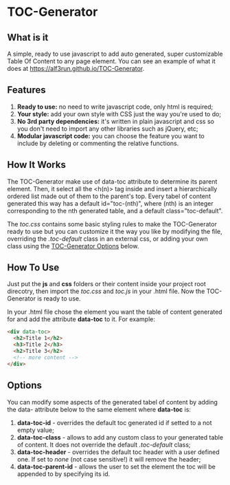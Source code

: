 # TOC-Generator

## What is it
A simple, ready to use javascript to add auto generated, super customizable Table Of Content to any page element. You can see an example of what it does at https://alf3run.github.io/TOC-Generator.

## Features
1. **Ready to use:** no need to write javascript code, only html is required;
2. **Your style:** add your own style with CSS just the way you're used to do;
3. **No 3rd party dependencies:** it's written in plain javascript and css so you don't need to import any other libraries such as jQuery, etc;
4. **Modular javascript code:** you can choose the feature you want to include by deleting or commenting the relative functions.

## How It Works
The TOC-Generator make use of data-toc attribute to determine its parent element. Then, it select all the <h(n)> tag inside and insert a hierarchically ordered list made out of them to the parent's top. Every tabel of content generated this way has a default id="toc-(nth)", where (nth) is an integer corresponding to the nth generated table, and a default class="toc-default".

The *toc.css* contains some basic styling rules to make the TOC-Generator ready to use but you can customize it the way you like by modifying the file, overriding the *.toc-default* class in an external css, or adding your own class using the [TOC-Generator Options](https://github.com/ALF3run/TOC-Generator/#options) below.

## How To Use
Just put the **js** and **css** folders or their content inside your project root direcotry, then import the *toc.css* and *toc.js* in your .html file. Now the TOC-Generator is ready to use.

In your .html file chose the element you want the table of content generated for and add the attribute **data-toc** to it. For example:
```html
<div data-toc>
  <h2>Title 1</h2>
  <h3>Title 2</h3>
  <h2>Title 3</h2>
  <!-- more content -->
</div>
```

## Options
You can modify some aspects of the generated tabel of content by adding the data- attribute below to the same element where **data-toc** is:
1. **data-toc-id** - overrides the default toc generated id if setted to a not empty value;
2. **data-toc-class** - allows to add any custom class to your generated table of content. It does not override the default *.toc-default* class;
3. **data-toc-header** - overrides the default toc header with a user defined one. If set to *none* (not case sensitive!) it will remove the header;
4. **data-toc-parent-id** - allows the user to set the element the toc will be appended to by specifying its id.
